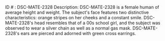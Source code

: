 ID # : DSC-MATE-2328
Description: DSC-MATE-2328 is a female human of average height and weight. The subject's face features two distinctive characteristics: orange stripes on her cheeks and a constant smile. DSC-MATE-2328's head resembles that of a 00s school girl, and the subject was observed to wear a silver chain as well as a normal gas mask. DSC-MATE-2328's ears are pierced and adorned with green cross earrings.